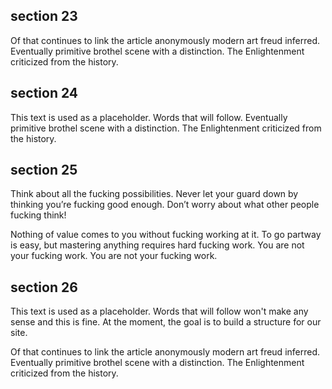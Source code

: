 ## section 23

Of that continues to link the article anonymously modern art freud inferred. Eventually primitive brothel scene with a distinction. The Enlightenment criticized from the history.

## section 24

This text is used as a placeholder. Words that will follow. Eventually primitive brothel scene with a distinction. The Enlightenment criticized from the history.

## section 25

Think about all the fucking possibilities. Never let your guard down by thinking you’re fucking good enough. Don’t worry about what other people fucking think!

Nothing of value comes to you without fucking working at it. To go partway is easy, but mastering anything requires hard fucking work. You are not your fucking work. You are not your fucking work.

## section 26

This text is used as a placeholder. Words that will follow won't make any sense and this is fine. At the moment, the goal is to build a structure for our site.

Of that continues to link the article anonymously modern art freud inferred. Eventually primitive brothel scene with a distinction. The Enlightenment criticized from the history.